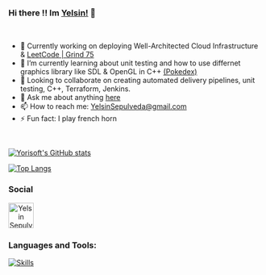 ### Hi there !! Im [Yelsin!](https://github.com/Yorisoft) 👋

<br />

- 🔭 Currently working on deploying Well-Architected Cloud Infrastructure & [LeetCode | Grind 75](https://leetcode.com/u/Yorisoft/) 
- 🌱 I’m currently learning about unit testing and how to use differnet graphics library like SDL & OpenGL in C++ [(Pokedex)](https://github.com/Yorisoft/pokedex_miyoo)
- 👯 Looking to collaborate on creating automated delivery pipelines, unit testing, C++, Terraform, Jenkins. 
- 💬 Ask me about anything [here](https://github.com/Yorisoft/Yorisoft/issues)
- 📫 How to reach me: YelsinSepulveda@gmail.com
- ⚡ Fun fact: I play french horn

<br />

[![Yorisoft's GitHub stats](https://github-readme-stats.vercel.app/api?username=Yorisoft&show_icons=true&theme=github_dark_dimmed)](https://github.com/Yorisoft/github-readme-stats)

[![Top Langs](https://github-readme-stats.vercel.app/api/top-langs/?username=Yorisoft&hide=c,Roff,objective-c,csharp&show_icons=true&theme=github_dark_dimmed)](https://github.com/Yorisoft/github-readme-stats)
<br />
### Social

<p align="center" style="margin:auto">
<a target="_blank" href="https://www.linkedin.com/in/yelsin-sepulveda-lara" >
  <img align="left" alt="Yelsin Sepulveda | LinkedIn" width="50px" src="https://cdn.freebiesupply.com/logos/large/2x/linkedin-icon-logo-png-transparent.png" />
</a>
</p>

<br />
<br />
<br />

### Languages and Tools: 
<p align="left" style="margin:auto">
  <a href="#">
    <img src="https://skillicons.dev/icons?i=cpp,java,python,js,react,nodejs,sqlite,jenkins,terraform,docker,linux,aws,bash,vim" alt="Skills" />
  </a>
</p>
